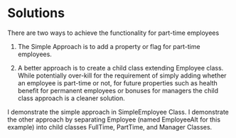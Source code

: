 # Solutions

There are two ways to achieve the functionality for part-time employees
1. The Simple Approach is to add a property or flag for part-time employees. 

2. A better approach is to create a child class extending Employee class. While potentially over-kill for the 
   requirement of simply adding whether an employee is part-time or not, for future properties such as health benefit for permanent employees or 
   bonuses for managers the child class approach is a cleaner solution.  

I demonstrate the simple approach in SimpleEmployee Class. 
I demonstrate the other approach by separating Employee 
(named EmployeeAlt for this example) into child classes FullTime, PartTime, and Manager Classes. 